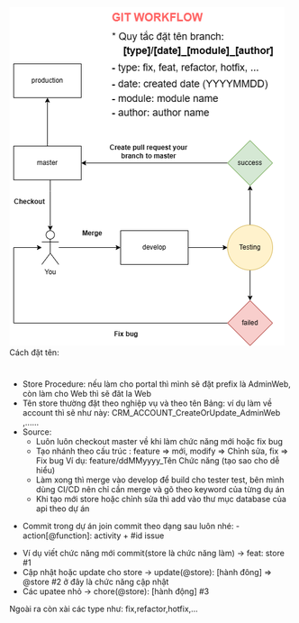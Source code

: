![alt text](https://github.com/CuTrung/directory-structure/blob/express/assets/git_workflow.drawio.png?raw=true)
Cách đặt tên:

#

- Store Procedure: nếu làm cho portal thì mình sẽ đặt prefix là AdminWeb, còn làm cho Web thì sẽ đăt la Web
- Tên store thường đặt theo nghiệp vụ và theo tên Bảng: ví dụ làm về account thì sẽ như này: CRM_ACCOUNT_CreateOrUpdate_AdminWeb ,......
- Source:
  - Luôn luôn checkout master về khi làm chức năng mới hoặc fix bug
  - Tạo nhánh theo cấu trúc : feature => mới, modify => Chỉnh sửa, fix => Fix bug
    Ví dụ: feature/ddMMyyyy_Tên Chức năng (tạo sao cho dễ hiểu)
  - Làm xong thì merge vào develop để build cho tester test, bên mình dùng CI/CD nên chỉ cần merge và gõ theo keyword của từng dụ án
  - Khi tạo mới store hoặc chỉnh sửa thì add vào thư mục database của api theo dự án

* Commit trong dự án join commit theo dạng sau luôn nhé: - action[@function]: activity + #id issue

- Ví dụ viết chức năng mới commit(store là chức năng làm) -> feat: store #1
- Cập nhật hoặc update cho store -> update(@store): [hành đông] => @store #2 ở đây là chức năng cập nhật
- Các upatee nhỏ -> chore(@store): [hành động] #3

Ngoài ra còn xài các type như: fix,refactor,hotfix,…
